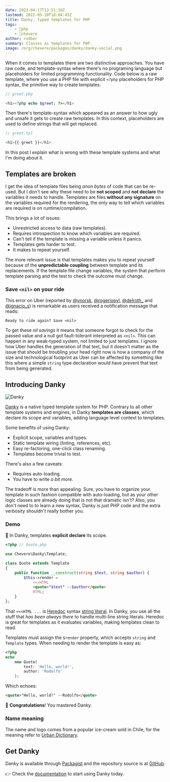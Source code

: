 ```yaml
---
date: 2022-04-17T13:51:19Z
lastmod: 2022-05-10T18:04:43Z
title: Danky, typed templates for PHP
tags:
    - 🐘php
    - 🥑chevere
author: rodber
summary: Classes as templates for PHP.
image: /org/chevere/packages/danky/danky-social.png
---
```


When it comes to templates there are two distinctive approaches. You have raw code, and template-syntax where there's no programing language but placeholders for limited programming functionality. Code below is a raw template, where you use a PHP file with explicit `<?php` placeholders for PHP syntax, the primitive way to create templates.

```php
// greet.php

<h1><?php echo $greet; ?></h1>
```

Then there's template-syntax which appeared as an answer to how ugly and unsafe it gets to create raw templates. In this context, placeholders are used to define strings that will get replaced.

```php
// greet.tpl

<h1>{{ greet }}</h1>
```

In this post I explain what is wrong with these template systems and what I'm doing about it.

## Templates are broken

I get the idea of template files being _anon bytes_ of code that can be re-used. But I don't see why these need to be **not scoped** and **not declare** the variables it needs to handle. Templates are files **without any signature** on the variables required for the rendering, the only way to tell which variables are required is on runtime/compilation.

This brings a lot of issues:

* Unrestricted access to data (raw templates).
* Requires introspection to know which variables are required.
* Can't tell if the template is missing a variable unless it panics.
* Templates gets harder to test.
* It makes to repeat yourself.

The more relevant issue is that templates makes you to repeat yourself because of the **unpredictable coupling** between template and its replacements. If the template file change variables, the system that perform template parsing and the test to check the outcome must change.

### Save `<nil>` on your ride

This error on Uber (reported by [@ynorsk](https://twitter.com/ynorsk/status/1512746491261116419), [@rogeriopvl](https://twitter.com/rogeriopvl/status/1512686156223328260), [@delroth_](https://twitter.com/delroth_/status/1512604223573315586) and [@ignacio_s](https://mobile.twitter.com/ignacio_s/status/1512844950135664648)) is remarkable as users received a notification message that reads:

```plain
Ready to ride again? Save <nil>
```

To get these _nil savings_ it means that someone forgot to check for the passed value and a null got fault-tolerant interpreted as `<nil>`. This can happen in any weak-typed system, not limited to just templates. I ignore how Uber handles the generation of that text, but it doesn't matter as the issue that should be troubling your head right now is how a company of the size and technological footprint as Uber can be affected by something like this where a simple `string` type declaration would have prevent that text from being generated.

## Introducing Danky

![Danky](/org/chevere/packages/danky/danky-social-alt.svg)

[Danky](https://chevere.org/packages/danky) is a native typed template system for PHP. Contrary to all other template systems and engines, in Danky **templates are classes**, which declare its scope and variables, adding language level context to templates.

Some benefits of using Danky:

* Explicit scope, variables and types.
* Static template wiring (linting, references, etc).
* Easy re-factoring, one-click class renaming.
* Templates become trivial to test.

There's also a few caveats:

* Requires auto-loading.
* You have to write _a bit more_.

The tradeoff is more than appealing. Sure, you have to organize your template in such fashion compatible with auto-loading, but as your other logic classes are already doing that is not that dramatic isn't? Also, you don't need to to learn a new syntax, Danky is just PHP code and the extra verbosity shouldn't really bother you.

### Demo

🦄 In Danky, templates **explicit declare** its scope.

```php
<?php // Quote.php

use Chevere\Danky\Template;

class Quote extends Template
{
    public function __construct(string $text, string $author) {
        $this->render =
            <<<HTML
            <quote>"$text" --$author</quote>
            HTML;
    }
};
```

That `<<<HTML ...` is [Heredoc](https://www.php.net/manual/en/language.types.string.php#language.types.string.syntax.heredoc) syntax [string literal](https://www.php.net/manual/en/language.types.string.php). In Danky, you use all the stuff that _has been always there_ to handle multi-line string literals. Heredoc is great for templates as it evaluates variables, making templates clean to read.

Templates must assign the `$render` property, which accepts `string` and `Template` types. When needing to render the template is easy as:

```php
<?php
echo
    new Quote(
        text: 'Hello, world!',
        author: 'Rodolfo'
    );
```

Which echoes:

```html
<quote>"Hello, world!" --Rodolfo</quote>
```

🥳 **Congratulations**! You mastered Danky.

### Name meaning

The name and logo comes from a popular ice-cream sold in Chile, for the meaning refer to [Urban Dictionary](https://www.urbandictionary.com/define.php?term=danky).

## Get Danky

Danky is available through [Packagist](https://packagist.org/packages/chevere/danky) and the repository source is at [GitHub](https://github.com/chevere/danky).

👉 Check the [documentation](https://chevere.org/packages/danky) to start using Danky today.
